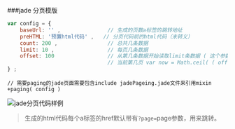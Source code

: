 ###jade 分页模版

```javascript
var config = {
    baseUrl: '' ,				// 生成的页数a标签的跳转地址
	preHTML: '预置html代码' ,	// 分页代码前的html代码（未转义）
	count: 200 ,				// 总共几条数据
	limit: 10 ,					// 每页几条数据
	offset: 100					// 从第几条数据开始读取limit条数据 ( 这个参数用来计算当前第几页 )
								// 当前第几页 var now = Math.ceil( ( offset + 1 ) / limit ) ;
} ;
```

```jade
// 需要paging的jade页面需要包含include jadePageing.jade文件来引用mixin
+paging( config )
```
![jade分页代码样例](http://oco9w3mgp.bkt.clouddn.com/blog_images/jadePaging.png)

> 生成的html代码每个a标签的href默认带有`?page=`page参数，用来跳转。